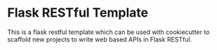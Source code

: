 Flask RESTful Template
======================

This is a flask restful template which can be used with cookiecutter
to scaffold new projects to write web based APIs in Flask RESTful.
